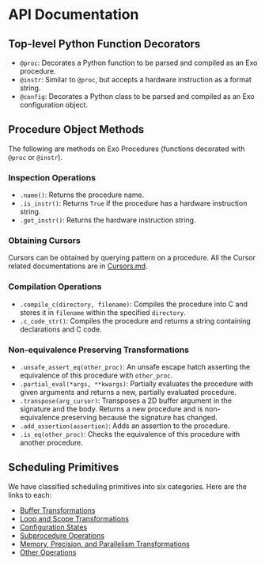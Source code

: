 # API Documentation

## Top-level Python Function Decorators

- `@proc`: Decorates a Python function to be parsed and compiled as an Exo procedure.
- `@instr`: Similar to `@proc`, but accepts a hardware instruction as a format string.
- `@config`: Decorates a Python class to be parsed and compiled as an Exo configuration object.

## Procedure Object Methods

The following are methods on Exo Procedures (functions decorated with `@proc` or `@instr`).

### Inspection Operations

- `.name()`: Returns the procedure name.
- `.is_instr()`: Returns `True` if the procedure has a hardware instruction string.
- `.get_instr()`: Returns the hardware instruction string.

### Obtaining Cursors

Cursors can be obtained by querying pattern on a procedure. All the Cursor related documentations are in [Cursors.md](Cursors.md).

### Compilation Operations

- `.compile_c(directory, filename)`: Compiles the procedure into C and stores it in `filename` within the specified `directory`.
- `.c_code_str()`: Compiles the procedure and returns a string containing declarations and C code.

### Non-equivalence Preserving Transformations

- `.unsafe_assert_eq(other_proc)`: An unsafe escape hatch asserting the equivalence of this procedure with `other_proc`.
- `.partial_eval(*args, **kwargs)`: Partially evaluates the procedure with given arguments and returns a new, partially evaluated procedure.
- `.transpose(arg_cursor)`: Transposes a 2D buffer argument in the signature and the body. Returns a new procedure and is non-equivalence preserving because the signature has changed.
- `.add_assertion(assertion)`: Adds an assertion to the procedure.
- `.is_eq(other_proc)`: Checks the equivalence of this procedure with another procedure.

## Scheduling Primitives

We have classified scheduling primitives into six categories. Here are the links to each:

- [Buffer Transformations](buffer_ops.md)
- [Loop and Scope Transformations](loop_ops.md)
- [Configuration States](config_ops.md)
- [Subprocedure Operations](subproc_ops.md)
- [Memory, Precision, and Parallelism Transformations](backend_ops.md)
- [Other Operations](other_ops.md)
